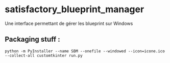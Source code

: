 # satisfactory_blueprint_manager
Une interface permettant de gérer les blueprint sur Windows


## Packaging stuff :

```
python -m PyInstaller --name SBM --onefile --windowed --icon=icone.ico --collect-all customtkinter run.py
```